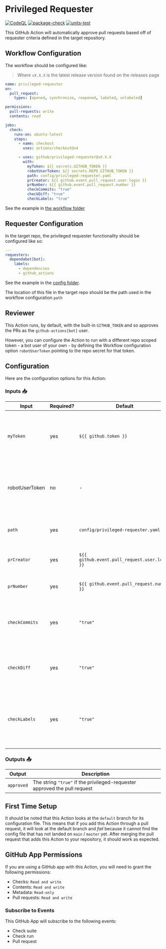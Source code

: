# Privileged Requester

[![CodeQL](https://github.com/github/privileged-requester/actions/workflows/codeql-analysis.yml/badge.svg)](https://github.com/github/privileged-requester/actions/workflows/codeql-analysis.yml) [![package-check](https://github.com/github/privileged-requester/actions/workflows/package-check.yml/badge.svg)](https://github.com/github/privileged-requester/actions/workflows/package-check.yml) [![units-test](https://github.com/github/privileged-requester/actions/workflows/test.yml/badge.svg)](https://github.com/github/privileged-requester/actions/workflows/test.yml)

This GitHub Action will automatically approve pull requests based off of requester criteria defined in the target repository.

## Workflow Configuration

The workflow should be configured like:

> Where `vX.X.X` is the latest release version found on the releases page

```yaml
name: privileged-requester
on:
  pull_request:
    types: [opened, synchronize, reopened, labeled, unlabeled]

permissions:
  pull-requests: write
  contents: read

jobs:
  check:
    runs-on: ubuntu-latest
    steps:
      - name: checkout
        uses: actions/checkout@v4

      - uses: github/privileged-requester@vX.X.X
        with:
          myToken: ${{ secrets.GITHUB_TOKEN }}
          robotUserToken: ${{ secrets.REPO_GITHUB_TOKEN }}
          path: config/privileged-requester.yaml
          prCreator: ${{ github.event.pull_request.user.login }}
          prNumber: ${{ github.event.pull_request.number }}
          checkCommits: "true"
          checkDiff: "true"
          checkLabels: "true"
```

See the example in [the workflow folder](.github/workflows/privileged-requester.yml)

## Requester Configuration

In the target repo, the privileged requester functionality should be configured like so:

```yaml
---
requesters:
  dependabot[bot]:
    labels:
      - dependencies
      - github_actions
```

See the example in the [config folder](config/privileged-requester.yaml).

The location of this file in the target repo should be the path used in the workflow configuration `path`

## Reviewer

This Action runs, by default, with the built-in `GITHUB_TOKEN` and so approves the PRs as the `github-actions[bot]` user.

However, you can configure the Action to run with a different repo scoped token - a bot user of your own - by defining the Workflow configuration option `robotUserToken` pointing to the repo secret for that token.

## Configuration

Here are the configuration options for this Action:

### Inputs 📥

| Input     | Required? | Default                                     | Description |
|-----------| --------- |---------------------------------------------| ----------- |
| `myToken`   | yes | `${{ github.token }}`                         | The GitHub token used to create an authenticated client - Provided for you by default! |
| robotUserToken | no | -                                           | An alternative robot user PAT to be used instead of the built-in Actions token |
| `path`      | yes | `config/privileged-requester.yaml`            | Path where the privileged requester configuration can be found |
| `prCreator` | yes | `${{ github.event.pull_request.user.login }}` | The creator of the PR for this pull request event |
| `prNumber`  | yes | `${{ github.event.pull_request.number }}`     | The number of the PR for this pull request event |
| `checkCommits` | yes | `"true"`                                       | An option to check that every commit in the PR is made from the privileged requester |
| `checkDiff` | yes | `"true"`                                       | An option to check that the PR diff only has a removal diff, with no additions |
| `checkLabels` | yes | `"true"`                                       | An option to check that the labels on the PR match those defined in the privileged requester config |

### Outputs 📤

| Output | Description |
| ------ | ----------- |
| `approved` | The string `"true"` if the privileged-requester approved the pull request |

## First Time Setup

It should be noted that this Action looks at the `default` branch for its configuration file. This means that if you add this Action through a pull request, it will look at the default branch and _fail_ because it cannot find the config file that has not landed on `main` / `master` yet. After merging the pull request that adds this Action to your repository, it should work as expected.

## GitHub App Permissions

If you are using a GitHub app with this Action, you will need to grant the following permissions:

- Checks: `Read and write`
- Contents: `Read and write`
- Metadata: `Read-only`
- Pull requests: `Read and write`

### Subscribe to Events

This GitHub App will subscribe to the following events:

- Check suite
- Check run
- Pull request

